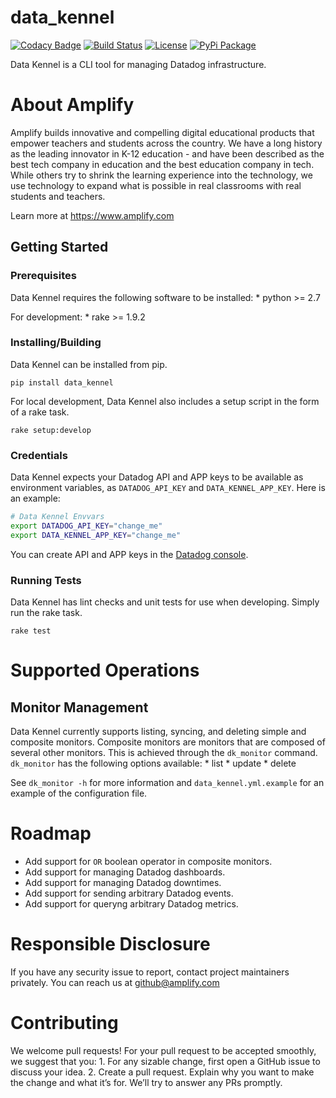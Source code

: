 data\_kennel
============

[![Codacy Badge](https://api.codacy.com/project/badge/Grade/3599930cf25b4324a93b6d356bae893b)](https://www.codacy.com/app/CFER/data_kennel?utm_source=github.com&utm_medium=referral&utm_content=amplify-education/data_kennel&utm_campaign=badger)
[![Build Status](https://travis-ci.org/amplify-education/data_kennel.svg?branch=master)](https://travis-ci.org/amplify-education/data_kennel)
[![License](https://img.shields.io/badge/license-MIT-blue.svg)](https://raw.githubusercontent.com/amplify-education/data_kennel/master/LICENSE)
[![PyPi Package](https://badge.fury.io/py/data-kennel.svg)](https://pypi.python.org/pypi/data-kennel)

Data Kennel is a CLI tool for managing Datadog infrastructure.

About Amplify
=============

Amplify builds innovative and compelling digital educational products that empower teachers and students across the country. We have a long history as the leading innovator in K-12 education - and have been described as the best tech company in education and the best education company in tech. While others try to shrink the learning experience into the technology, we use technology to expand what is possible in real classrooms with real students and teachers.

Learn more at <https://www.amplify.com>

Getting Started
---------------

### Prerequisites

Data Kennel requires the following software to be installed: \* python &gt;= 2.7

For development: \* rake &gt;= 1.9.2

### Installing/Building

Data Kennel can be installed from pip.

    pip install data_kennel

For local development, Data Kennel also includes a setup script in the form of a rake task.

    rake setup:develop

### Credentials

Data Kennel expects your Datadog API and APP keys to be available as environment variables, as `DATADOG_API_KEY` and `DATA_KENNEL_APP_KEY`. Here is an example:

``` bash
# Data Kennel Envvars
export DATADOG_API_KEY="change_me"
export DATA_KENNEL_APP_KEY="change_me"
```

You can create API and APP keys in the [Datadog console](https://app.datadoghq.com/account/settings#api).

### Running Tests

Data Kennel has lint checks and unit tests for use when developing. Simply run the rake task.

    rake test

Supported Operations
====================

Monitor Management
------------------

Data Kennel currently supports listing, syncing, and deleting simple and composite monitors. Composite monitors are monitors that are composed of several other monitors. This is achieved through the `dk_monitor` command. `dk_monitor` has the following options available: \* list \* update \* delete

See `dk_monitor -h` for more information and `data_kennel.yml.example` for an example of the configuration file.

Roadmap
=======

-   Add support for `OR` boolean operator in composite monitors.
-   Add support for managing Datadog dashboards.
-   Add support for managing Datadog downtimes.
-   Add support for sending arbitrary Datadog events.
-   Add support for queryng arbitrary Datadog metrics.

Responsible Disclosure
======================

If you have any security issue to report, contact project maintainers privately. You can reach us at <github@amplify.com>

Contributing
============

We welcome pull requests! For your pull request to be accepted smoothly, we suggest that you: 1. For any sizable change, first open a GitHub issue to discuss your idea. 2. Create a pull request. Explain why you want to make the change and what it’s for. We’ll try to answer any PRs promptly.
